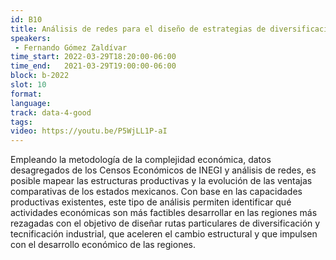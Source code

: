 ```yaml
---
id: B10
title: Análisis de redes para el diseño de estrategias de diversificación y sofisticación productiva regional en México
speakers:
 - Fernando Gómez Zaldívar
time_start: 2022-03-29T18:20:00-06:00
time_end:   2021-03-29T19:00:00-06:00
block: b-2022
slot: 10
format: 
language: 
track: data-4-good
tags:
video: https://youtu.be/P5WjLL1P-aI
---
```


Empleando la metodología de la complejidad económica, datos desagregados de los Censos Económicos de INEGI y análisis de redes, es posible mapear las estructuras productivas y la evolución de las ventajas comparativas de los estados mexicanos. Con base en las capacidades productivas existentes, este tipo de análisis permiten identificar qué actividades económicas son más factibles desarrollar en las regiones más rezagadas con el objetivo de diseñar rutas particulares de diversificación y tecnificación industrial, que aceleren el cambio estructural y que impulsen con el desarrollo económico de las regiones.
